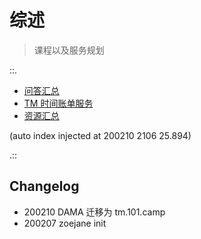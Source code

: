 # 综述
> 课程以及服务规划

::.

- [ 问答汇总](qa.md)
- [ TM 时间账单服务](readme.md)
- [ 资源汇总](resources.md)

(auto index injected at 200210 2106 25.894) 

.::



## Changelog

- 200210 DAMA 迁移为 tm.101.camp
- 200207 zoejane init
